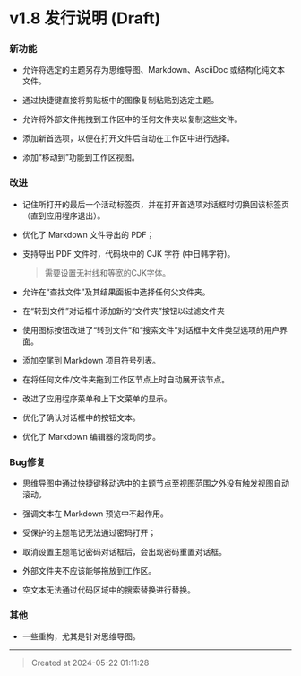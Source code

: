 # v1.8 发行说明 (Draft)


### 新功能

* 允许将选定的主题另存为思维导图、Markdown、AsciiDoc 或结构化纯文本文件。  

* 通过快捷键直接将剪贴板中的图像复制粘贴到选定主题。  

* 允许将外部文件拖拽到工作区中的任何文件夹以复制这些文件。  

* 添加新首选项，以便在打开文件后自动在工作区中进行选择。  

* 添加“移动到”功能到工作区视图。  


### 改进

* 记住所打开的最后一个活动标签页，并在打开首选项对话框时切换回该标签页（直到应用程序退出）。  

* 优化了 Markdown 文件导出的 PDF；  

* 支持导出 PDF 文件时，代码块中的 CJK 字符 (中日韩字符)。  
	> 需要设置无衬线和等宽的CJK字体。

* 允许在“查找文件”及其结果面板中选择任何父文件夹。  

* 在“转到文件”对话框中添加新的“文件夹”按钮以过滤文件夹  

* 使用图标按钮改进了“转到文件”和“搜索文件”对话框中文件类型选项的用户界面。  

* 添加空尾到 Markdown 项目符号列表。  

* 在将任何文件/文件夹拖到工作区节点上时自动展开该节点。  

* 改进了应用程序菜单和上下文菜单的显示。  

* 优化了确认对话框中的按钮文本。  

* 优化了 Markdown 编辑器的滚动同步。

### Bug修复
* 思维导图中通过快捷键移动选中的主题节点至视图范围之外没有触发视图自动滚动。

* 强调文本在 Markdown 预览中不起作用。  

* 受保护的主题笔记无法通过密码打开；  

* 取消设置主题笔记密码对话框后，会出现密码重置对话框。  

* 外部文件夹不应该能够拖放到工作区。  

* 空文本无法通过代码区域中的搜索替换进行替换。  

### 其他

* 一些重构，尤其是针对思维导图。  

---
> Created at 2024-05-22 01:11:28
